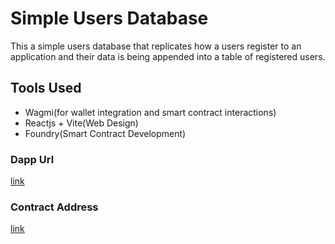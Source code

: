 # Simple Users Database

This a simple users database that replicates how a users register to an application and their data is being appended into a table of registered users.

## Tools Used

- Wagmi(for wallet integration and smart contract interactions)
- Reactjs + Vite(Web Design)
- Foundry(Smart Contract Development)

### Dapp Url

[link](https://vercel.com/joshaw-k/users-db)

### Contract Address

[link](https://mumbai.polygonscan.com/address/0x7c68a19751302014319145c219bcc388797d4fc4#code)
